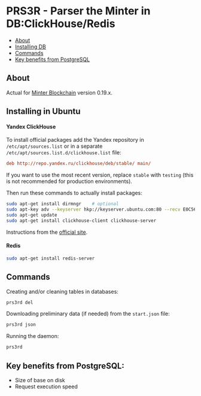 # PRS3R - Parser the Minter in DB:ClickHouse/Redis

* [About](#about)
* [Installing DB](#installing-in-ubuntu)
* [Commands](#commands)
* [Key benefits from PostgreSQL](#key-benefits-from-postgresql)

## About

Actual for [Minter Blockchain](https://minter.network) version 0.19.x.

## Installing in Ubuntu

#### Yandex ClickHouse

To install official packages add the Yandex repository in `/etc/apt/sources.list` or in a separate `/etc/apt/sources.list.d/clickhouse.list` file:

```ini
deb http://repo.yandex.ru/clickhouse/deb/stable/ main/
```

If you want to use the most recent version, replace `stable` with `testing` (this is not recommended for production environments).

Then run these commands to actually install packages:

```bash
sudo apt-get install dirmngr    # optional
sudo apt-key adv --keyserver hkp://keyserver.ubuntu.com:80 --recv E0C56BD4    # optional
sudo apt-get update
sudo apt-get install clickhouse-client clickhouse-server
```

Instructions from the [official site](https://clickhouse.yandex/docs/en/getting_started/#installation).

#### Redis

```bash
sudo apt-get install redis-server
```

## Commands

Creating and/or cleaning tables in databases:
```bash
prs3rd del
```

Downloading preliminary data (if needed) from the `start.json` file:
```bash
prs3rd json
```

Running the daemon:
```bash
prs3rd
```

## Key benefits from PostgreSQL:

* Size of base on disk
* Request execution speed